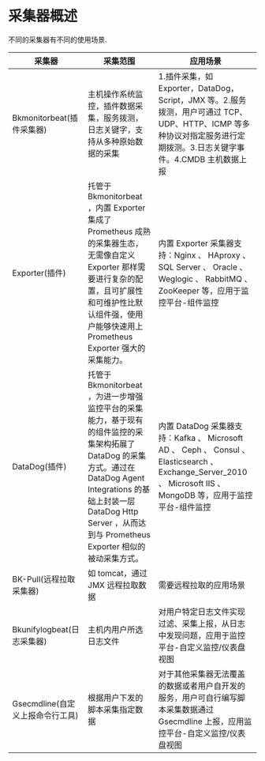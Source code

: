 # 采集器概述

不同的采集器有不同的使用场景.

| 采集器 | 采集范围 | 应用场景 |
| ----- | -------- | -------------- |
| Bkmonitorbeat(插件采集器) | 主机操作系统监控，插件数据采集，服务拨测，日志关键字，支持从多种原始数据的采集 | 1.插件采集，如 Exporter，DataDog，Script，JMX 等。2.服务拨测，用户可通过 TCP、UDP、HTTP、ICMP 等多种协议对指定服务进行定期拨测。3.日志关键字事件。4.CMDB 主机数据上报 |
| Exporter(插件) | 托管于 Bkmonitorbeat ，内置 Exporter 集成了 Prometheus 成熟的采集器生态，无需像自定义 Exporter 那样需要进行复杂的配置，且可扩展性和可维护性比默认组件强，使用户能够快速用上 Prometheus Exporter 强大的采集能力。 | 内置 Exporter 采集器支持：Nginx 、 HAproxy 、 SQL Server 、 Oracle 、 Weglogic 、 RabbitMQ  、 ZooKeeper 等，应用于监控平台-组件监控 |
| DataDog(插件) | 托管于 Bkmonitorbeat ，为进一步增强监控平台的采集能力，基于现有的组件监控的采集架构拓展了 DataDog 的采集方式。通过在 DataDog Agent Integrations 的基础上封装一层 DataDog Http Server ，从而达到与 Prometheus Exporter 相似的被动采集方式。 | 内置 DataDog 采集器支持：Kafka 、 Microsoft AD 、 Ceph 、 Consul 、 Elasticsearch 、 Exchange_Server_2010 、 Microsoft IIS 、 MongoDB 等，应用于监控平台-组件监控 |
| BK-Pull(远程拉取采集器) | 如 tomcat，通过 JMX 远程拉取数据 | 需要远程拉取的应用场景 |
| Bkunifylogbeat(日志采集器) | 主机内用户所选日志文件  | 对用户特定日志文件实现过滤、采集上报，从日志中发现问题，应用于监控平台-自定义监控/仪表盘视图 |
| Gsecmdline(自定义上报命令行工具) | 根据用户下发的脚本采集指定数据 | 对于其他采集器无法覆盖的数据或者用户自开发的服务，用户可自行编写脚本采集数据通过 Gsecmdline 上报，应用监控平台-自定义监控/仪表盘视图 |

